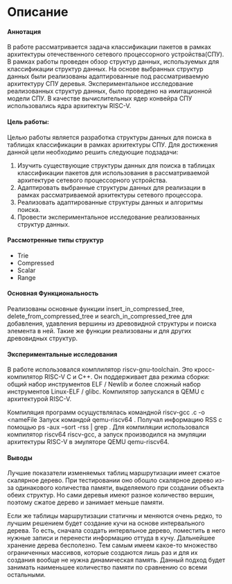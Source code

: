 # Описание

#### Аннотация
В работе рассматривается задача классификации пакетов в рамках архитектуры отечественного сетевого процессорного устройства(СПУ).
В рамках работы проведен обзор структур данных, используемых для классификации структур данных. На основе выбранных структур данных были реализованы адаптированные под рассматриваемую архитектуру СПУ деревья. Экспериментальное исследование реализованных структур данных, было проведено на имитационной модели СПУ. В качестве вычислительных ядер конвейра СПУ использовались ядра архитектуы RISC-V.

#### Цель работы:
Целью работы является разработка структуры данных для поиска в таблицах классификации в рамках архитектуры СПУ. Для достижения данной цели необходимо решить следующие подзадачи:
1. Изучить существующие структуры данных для поиска в таблицах классификации пакетов для использования в рассматриваемой архитектуре сетевого процессорного устройства.
2. Адаптировать выбранные структуры данных для реализации в рамках рассматриваемой архитектуры сетевого процессора.
3. Реализовать адаптированные структуры данных и алгоритмы поиска.
4. Провести экспериментальное исследование реализованных структур данных.

#### Рассмотренные типы структур
- Trie
- Compressed
- Scalar
- Range


#### Основная Функциональность

Реализованы основные функции insert_in_compressed_tree, delete_from_compressed_tree и search_in_compressed_tree для добавления, удавления вершины из древовидной структуры и поиска элемента в ней. Такие же функции реализованы и для других древовидных структур.


#### Экспериментальные исследования

В работе использовался комплилятор riscv-gnu-toolchain. Это кросс-компилятор RISC-V C и C++. 
Он поддерживает два режима сборки: общий набор инструментов ELF / Newlib и более сложный набор инструментов Linux-ELF / glibc.
Компилятор запускался в QEMU с архитектурой RISC-V.

Компиляция программ осущуствлялась командной riscv-gcc <nameProg>.c -o <nameFile
Запуск командой qemu-riscv64 <nameFile>. Получал информацию RSS с помощью ps -aux –sort -rss | grep <nameFile>. 
Для компиляции использовался компилятор riscv64 riscv-gcc, а запуск производился на эмуляции архитектуры RISC-V в эмуляторе QEMU qemu-riscv64.

#### Выводы
Лучшие показатели изменяемых таблиц маршрутизации имеет сжатое скалярное дерево. При тестировании оно обошло скалярное дерево из-за одинакового количества памяти, выделяемого при создании объекта обеих структур. Но сами деревья имеют разное количество вершин, поэтому сжатое дерево и занимает меньше памяти.


Если же таблицы маршрутизации статичны и меняются очень редко, то лучшим решением будет создание кучи на основе интервального дерева. То есть, сначала создать интервльное дерево, поместить в него нужные записи и перенести информацию оттуда в кучу. Дальнейшее хранение дерева бесполезно. Тем самым имеем какое-то множество ограниченных массивов, которые создаются лишь раз и для их создания вообще не нужна динамическая память. Данный подход будет занимать наименьшее количество памяти по сравнению со всеми остальными.



